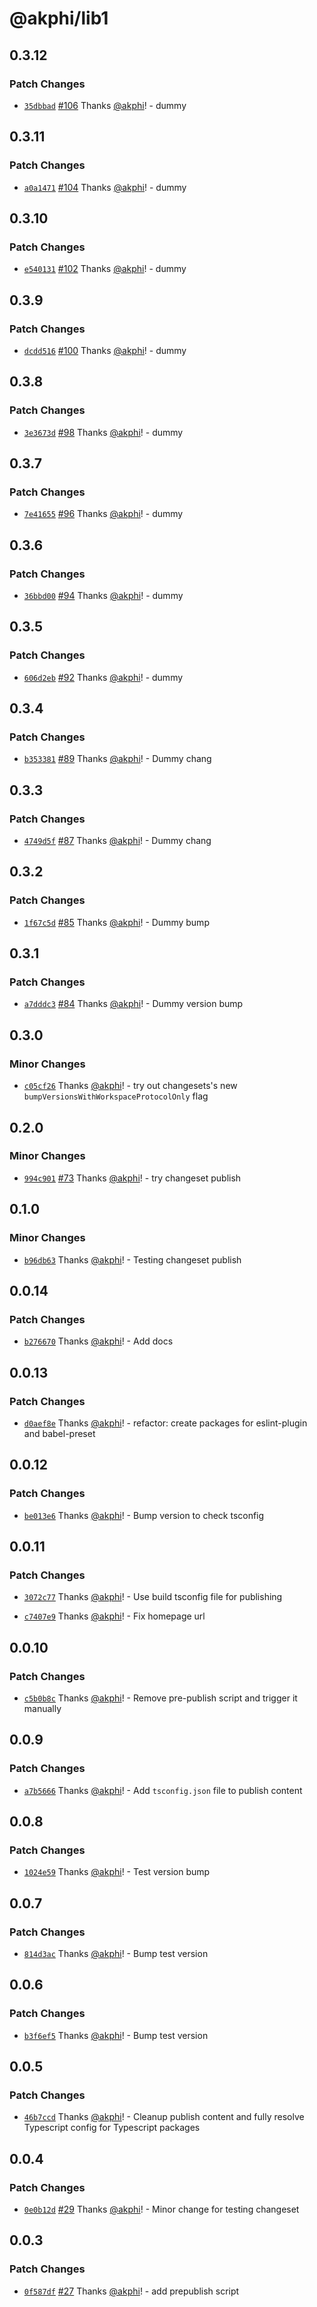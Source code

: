 # @akphi/lib1

## 0.3.12

### Patch Changes

- [`35dbbad`](https://github.com/akphi/config-tester/commit/35dbbad5579a4e726d90baade552d50daf91b5b7) [#106](https://github.com/akphi/config-tester/pull/106) Thanks [@akphi](https://github.com/akphi)! - dummy

## 0.3.11

### Patch Changes

- [`a0a1471`](https://github.com/akphi/config-tester/commit/a0a1471c1008183462c0848c1d6a0255a5be775d) [#104](https://github.com/akphi/config-tester/pull/104) Thanks [@akphi](https://github.com/akphi)! - dummy

## 0.3.10

### Patch Changes

- [`e540131`](https://github.com/akphi/config-tester/commit/e5401310365a13438a341953545fbe3469428642) [#102](https://github.com/akphi/config-tester/pull/102) Thanks [@akphi](https://github.com/akphi)! - dummy

## 0.3.9

### Patch Changes

- [`dcdd516`](https://github.com/akphi/config-tester/commit/dcdd5165ed40decb27224c757b6f9d91a4778324) [#100](https://github.com/akphi/config-tester/pull/100) Thanks [@akphi](https://github.com/akphi)! - dummy

## 0.3.8

### Patch Changes

- [`3e3673d`](https://github.com/akphi/config-tester/commit/3e3673d2e538f68093b5c9ce878e8fc1172f76b6) [#98](https://github.com/akphi/config-tester/pull/98) Thanks [@akphi](https://github.com/akphi)! - dummy

## 0.3.7

### Patch Changes

- [`7e41655`](https://github.com/akphi/config-tester/commit/7e41655a291ebb874605a324e745b85775a7dacf) [#96](https://github.com/akphi/config-tester/pull/96) Thanks [@akphi](https://github.com/akphi)! - dummy

## 0.3.6

### Patch Changes

- [`36bbd00`](https://github.com/akphi/config-tester/commit/36bbd0078326d0737e7867da564851fbd1799eec) [#94](https://github.com/akphi/config-tester/pull/94) Thanks [@akphi](https://github.com/akphi)! - dummy

## 0.3.5

### Patch Changes

- [`606d2eb`](https://github.com/akphi/config-tester/commit/606d2eb26d17fcfeb32b412a7d588d572d2dd7a3) [#92](https://github.com/akphi/config-tester/pull/92) Thanks [@akphi](https://github.com/akphi)! - dummy

## 0.3.4

### Patch Changes

- [`b353381`](https://github.com/akphi/config-tester/commit/b3533819236befb0bb70cbde9669882cfc100930) [#89](https://github.com/akphi/config-tester/pull/89) Thanks [@akphi](https://github.com/akphi)! - Dummy chang

## 0.3.3

### Patch Changes

- [`4749d5f`](https://github.com/akphi/config-tester/commit/4749d5ffad3fb50040bb12ea3d1ad5dc62cc76de) [#87](https://github.com/akphi/config-tester/pull/87) Thanks [@akphi](https://github.com/akphi)! - Dummy chang

## 0.3.2

### Patch Changes

- [`1f67c5d`](https://github.com/akphi/config-tester/commit/1f67c5da4c3c061fac62b6ebe0e7b933ebb79daa) [#85](https://github.com/akphi/config-tester/pull/85) Thanks [@akphi](https://github.com/akphi)! - Dummy bump

## 0.3.1

### Patch Changes

- [`a7dddc3`](https://github.com/akphi/config-tester/commit/a7dddc39ebcca3377c61e3cf19a6442707a83bb5) [#84](https://github.com/akphi/config-tester/pull/84) Thanks [@akphi](https://github.com/akphi)! - Dummy version bump

## 0.3.0

### Minor Changes

- [`c05cf26`](https://github.com/akphi/config-tester/commit/c05cf2613b4997262eebef3d82018bb62fa28f59) Thanks [@akphi](https://github.com/akphi)! - try out changesets's new `bumpVersionsWithWorkspaceProtocolOnly` flag

## 0.2.0

### Minor Changes

- [`994c901`](https://github.com/akphi/config-tester/commit/994c9012ab7b040f1c3289d8beabecd0d9eca7f8) [#73](https://github.com/akphi/config-tester/pull/73) Thanks [@akphi](https://github.com/akphi)! - try changeset publish

## 0.1.0

### Minor Changes

- [`b96db63`](https://github.com/akphi/config-tester/commit/b96db635a8c7e3c03afadc06def6fe6736a24f7f) Thanks [@akphi](https://github.com/akphi)! - Testing changeset publish

## 0.0.14

### Patch Changes

- [`b276670`](https://github.com/akphi/config-tester/commit/b276670b07385ad7e71c6f9cccb55f67e23bcf4e) Thanks [@akphi](https://github.com/akphi)! - Add docs

## 0.0.13

### Patch Changes

- [`d0aef8e`](https://github.com/akphi/config-tester/commit/d0aef8e99f79a5283d0a60e0c75aec5fdc4ec046) Thanks [@akphi](https://github.com/akphi)! - refactor: create packages for eslint-plugin and babel-preset

## 0.0.12

### Patch Changes

- [`be013e6`](https://github.com/akphi/config-tester/commit/be013e6e216ca6d8c4c7421993a21214ec48bbf8) Thanks [@akphi](https://github.com/akphi)! - Bump version to check tsconfig

## 0.0.11

### Patch Changes

- [`3072c77`](https://github.com/akphi/config-tester/commit/3072c779d2f0f95c8e92a0afb92502c14b6562a0) Thanks [@akphi](https://github.com/akphi)! - Use build tsconfig file for publishing

* [`c7407e9`](https://github.com/akphi/config-tester/commit/c7407e909f96b12df1c54bc8f09fc622e10a03f9) Thanks [@akphi](https://github.com/akphi)! - Fix homepage url

## 0.0.10

### Patch Changes

- [`c5b0b8c`](https://github.com/akphi/config-tester/commit/c5b0b8c0e1bea9deba42b57c8c2529f124452ed4) Thanks [@akphi](https://github.com/akphi)! - Remove pre-publish script and trigger it manually

## 0.0.9

### Patch Changes

- [`a7b5666`](https://github.com/akphi/config-tester/commit/a7b566620ae1016c109c7b37efe2eb467cab17ed) Thanks [@akphi](https://github.com/akphi)! - Add `tsconfig.json` file to publish content

## 0.0.8

### Patch Changes

- [`1024e59`](https://github.com/akphi/config-tester/commit/1024e59c31d8730fd2ae9623e5094211ccb3f6b2) Thanks [@akphi](https://github.com/akphi)! - Test version bump

## 0.0.7

### Patch Changes

- [`814d3ac`](https://github.com/akphi/config-tester/commit/814d3accbe400238f7cefdbe3a55bd68360c6226) Thanks [@akphi](https://github.com/akphi)! - Bump test version

## 0.0.6

### Patch Changes

- [`b3f6ef5`](https://github.com/akphi/config-tester/commit/b3f6ef57bf4c8c45f0ec21a0775611ad09c3cbc5) Thanks [@akphi](https://github.com/akphi)! - Bump test version

## 0.0.5

### Patch Changes

- [`46b7ccd`](https://github.com/akphi/config-tester/commit/46b7ccd1a44de3fdd9c88475ff171e31ec2ffaf8) Thanks [@akphi](https://github.com/akphi)! - Cleanup publish content and fully resolve Typescript config for Typescript packages

## 0.0.4

### Patch Changes

- [`0e0b12d`](https://github.com/akphi/config-tester/commit/0e0b12db972243fab72080edf24212ad59e5a5e2) [#29](https://github.com/akphi/config-tester/pull/29) Thanks [@akphi](https://github.com/akphi)! - Minor change for testing changeset

## 0.0.3

### Patch Changes

- [`0f587df`](https://github.com/akphi/config-tester/commit/0f587dfdafb7d571f93e69e712467499a17b8314) [#27](https://github.com/akphi/config-tester/pull/27) Thanks [@akphi](https://github.com/akphi)! - add prepublish script
